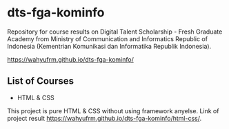 # dts-fga-kominfo

Repository for course results on Digital Talent Scholarship - Fresh Graduate Academy from Ministry of Communication and Informatics Republic of Indonesia (Kementrian Komunikasi dan Informatika Republik Indonesia).

https://wahyufrm.github.io/dts-fga-kominfo/

## List of Courses

* HTML & CSS

This project is pure HTML & CSS without using framework anyelse. Link of project result https://wahyufrm.github.io/dts-fga-kominfo/html-css/.
